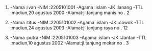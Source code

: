 1.   -Nama  :ivan
     -NIM   :2205101001
     -Agama :islam
     -JK    :lanang
     -TTL   :madiun,20 agustus 2000
     -Alamat:jl.tanjung manis no . 2
     
3.  -Nama  :titus
    -NIM   :2205101002
    -Agama :islam
    -JK    :cowok
    -TTL   :madiun,24 agustus 2003
    -Alamat:jl.tanjung raya no . 12
     
4.   -Nama  :putra
     -NIM   :2205101003
     -Agama :islam
     -JK    :Jantan
     -TTL   :madiun,10 agustus 2002
     -Alamat:jl.tanjung mekar no . 3
